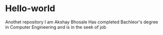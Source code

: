 # Hello-world
Anothet repository
I am Akshay Bhosale 
Has completed Bachleor's degree in Computer Engineering and is in the seek of job
